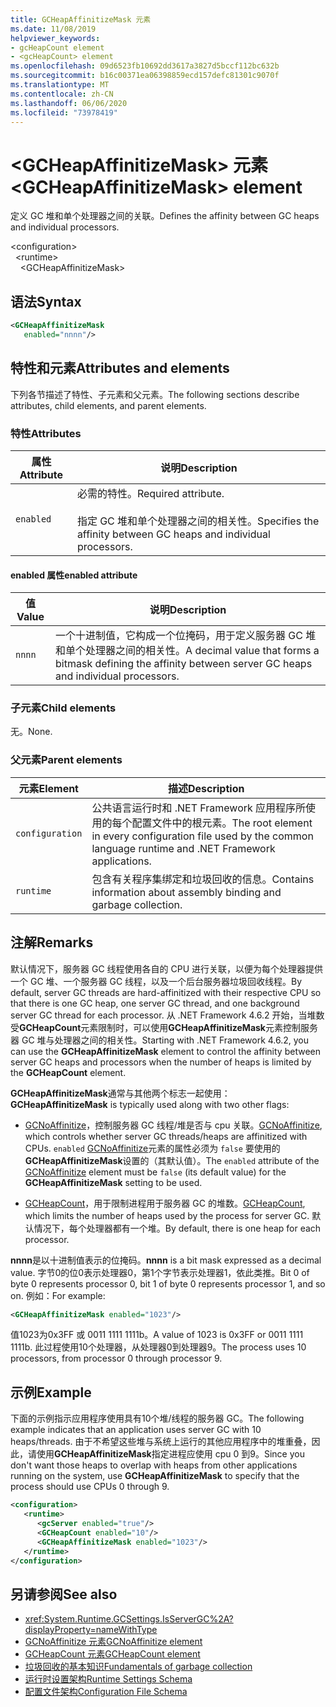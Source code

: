 ```yaml
---
title: GCHeapAffinitizeMask 元素
ms.date: 11/08/2019
helpviewer_keywords:
- gcHeapCount element
- <gcHeapCount> element
ms.openlocfilehash: 09d6523fb10692dd3617a3827d5bccf112bc632b
ms.sourcegitcommit: b16c00371ea06398859ecd157defc81301c9070f
ms.translationtype: MT
ms.contentlocale: zh-CN
ms.lasthandoff: 06/06/2020
ms.locfileid: "73978419"
---
```

# <a name="gcheapaffinitizemask-element"></a><span data-ttu-id="22def-102">\<GCHeapAffinitizeMask> 元素</span><span class="sxs-lookup"><span data-stu-id="22def-102">\<GCHeapAffinitizeMask> element</span></span>

<span data-ttu-id="22def-103">定义 GC 堆和单个处理器之间的关联。</span><span class="sxs-lookup"><span data-stu-id="22def-103">Defines the affinity between GC heaps and individual processors.</span></span>

\<configuration>\
&nbsp;&nbsp;\<runtime>\
&nbsp;&nbsp;&nbsp;&nbsp;\<GCHeapAffinitizeMask>

## <a name="syntax"></a><span data-ttu-id="22def-104">语法</span><span class="sxs-lookup"><span data-stu-id="22def-104">Syntax</span></span>

```xml
<GCHeapAffinitizeMask
   enabled="nnnn"/>
```

## <a name="attributes-and-elements"></a><span data-ttu-id="22def-105">特性和元素</span><span class="sxs-lookup"><span data-stu-id="22def-105">Attributes and elements</span></span>

<span data-ttu-id="22def-106">下列各节描述了特性、子元素和父元素。</span><span class="sxs-lookup"><span data-stu-id="22def-106">The following sections describe attributes, child elements, and parent elements.</span></span>

### <a name="attributes"></a><span data-ttu-id="22def-107">特性</span><span class="sxs-lookup"><span data-stu-id="22def-107">Attributes</span></span>

|<span data-ttu-id="22def-108">属性</span><span class="sxs-lookup"><span data-stu-id="22def-108">Attribute</span></span>|<span data-ttu-id="22def-109">说明</span><span class="sxs-lookup"><span data-stu-id="22def-109">Description</span></span>|
|---------------|-----------------|
|`enabled`|<span data-ttu-id="22def-110">必需的特性。</span><span class="sxs-lookup"><span data-stu-id="22def-110">Required attribute.</span></span><br /><br /><span data-ttu-id="22def-111">指定 GC 堆和单个处理器之间的相关性。</span><span class="sxs-lookup"><span data-stu-id="22def-111">Specifies the affinity between GC heaps and individual processors.</span></span> |

#### <a name="enabled-attribute"></a><span data-ttu-id="22def-112">enabled 属性</span><span class="sxs-lookup"><span data-stu-id="22def-112">enabled attribute</span></span>

|<span data-ttu-id="22def-113">值</span><span class="sxs-lookup"><span data-stu-id="22def-113">Value</span></span>|<span data-ttu-id="22def-114">说明</span><span class="sxs-lookup"><span data-stu-id="22def-114">Description</span></span>|
|-----------|-----------------|
|`nnnn`|<span data-ttu-id="22def-115">一个十进制值，它构成一个位掩码，用于定义服务器 GC 堆和单个处理器之间的相关性。</span><span class="sxs-lookup"><span data-stu-id="22def-115">A decimal value that forms a bitmask defining the affinity between server GC heaps and individual processors.</span></span> |

### <a name="child-elements"></a><span data-ttu-id="22def-116">子元素</span><span class="sxs-lookup"><span data-stu-id="22def-116">Child elements</span></span>

<span data-ttu-id="22def-117">无。</span><span class="sxs-lookup"><span data-stu-id="22def-117">None.</span></span>

### <a name="parent-elements"></a><span data-ttu-id="22def-118">父元素</span><span class="sxs-lookup"><span data-stu-id="22def-118">Parent elements</span></span>

|<span data-ttu-id="22def-119">元素</span><span class="sxs-lookup"><span data-stu-id="22def-119">Element</span></span>|<span data-ttu-id="22def-120">描述</span><span class="sxs-lookup"><span data-stu-id="22def-120">Description</span></span>|
|-------------|-----------------|
|`configuration`|<span data-ttu-id="22def-121">公共语言运行时和 .NET Framework 应用程序所使用的每个配置文件中的根元素。</span><span class="sxs-lookup"><span data-stu-id="22def-121">The root element in every configuration file used by the common language runtime and .NET Framework applications.</span></span>|
|`runtime`|<span data-ttu-id="22def-122">包含有关程序集绑定和垃圾回收的信息。</span><span class="sxs-lookup"><span data-stu-id="22def-122">Contains information about assembly binding and garbage collection.</span></span>|

## <a name="remarks"></a><span data-ttu-id="22def-123">注解</span><span class="sxs-lookup"><span data-stu-id="22def-123">Remarks</span></span>

<span data-ttu-id="22def-124">默认情况下，服务器 GC 线程使用各自的 CPU 进行关联，以便为每个处理器提供一个 GC 堆、一个服务器 GC 线程，以及一个后台服务器垃圾回收线程。</span><span class="sxs-lookup"><span data-stu-id="22def-124">By default, server GC threads are hard-affinitized with their respective CPU so that there is one GC heap, one server GC thread, and one background server GC thread for each processor.</span></span> <span data-ttu-id="22def-125">从 .NET Framework 4.6.2 开始，当堆数受**GCHeapCount**元素限制时，可以使用**GCHeapAffinitizeMask**元素控制服务器 GC 堆与处理器之间的相关性。</span><span class="sxs-lookup"><span data-stu-id="22def-125">Starting with .NET Framework 4.6.2, you can use the **GCHeapAffinitizeMask** element to control the affinity between server GC heaps and processors when the number of heaps is limited by the **GCHeapCount** element.</span></span>

<span data-ttu-id="22def-126">**GCHeapAffinitizeMask**通常与其他两个标志一起使用：</span><span class="sxs-lookup"><span data-stu-id="22def-126">**GCHeapAffinitizeMask** is typically used along with two other flags:</span></span>

- <span data-ttu-id="22def-127">[GCNoAffinitize](gcnoaffinitize-element.md)，控制服务器 GC 线程/堆是否与 cpu 关联。</span><span class="sxs-lookup"><span data-stu-id="22def-127">[GCNoAffinitize](gcnoaffinitize-element.md), which controls whether server GC threads/heaps are affinitized with CPUs.</span></span> <span data-ttu-id="22def-128">`enabled` [GCNoAffinitize](gcnoaffinitize-element.md)元素的属性必须为 `false` 要使用的**GCHeapAffinitizeMask**设置的（其默认值）。</span><span class="sxs-lookup"><span data-stu-id="22def-128">The `enabled` attribute of the [GCNoAffinitize](gcnoaffinitize-element.md) element must be `false` (its default value) for the **GCHeapAffinitizeMask** setting to be used.</span></span>

- <span data-ttu-id="22def-129">[GCHeapCount](gcheapcount-element.md)，用于限制进程用于服务器 GC 的堆数。</span><span class="sxs-lookup"><span data-stu-id="22def-129">[GCHeapCount](gcheapcount-element.md), which limits the number of heaps used by the process for server GC.</span></span> <span data-ttu-id="22def-130">默认情况下，每个处理器都有一个堆。</span><span class="sxs-lookup"><span data-stu-id="22def-130">By default, there is one heap for each processor.</span></span>

<span data-ttu-id="22def-131">**nnnn**是以十进制值表示的位掩码。</span><span class="sxs-lookup"><span data-stu-id="22def-131">**nnnn** is a bit mask expressed as a decimal value.</span></span> <span data-ttu-id="22def-132">字节0的位0表示处理器0，第1个字节表示处理器1，依此类推。</span><span class="sxs-lookup"><span data-stu-id="22def-132">Bit 0 of byte 0 represents processor 0, bit 1 of byte 0 represents processor 1, and so on.</span></span> <span data-ttu-id="22def-133">例如：</span><span class="sxs-lookup"><span data-stu-id="22def-133">For example:</span></span>

```xml
<GCHeapAffinitizeMask enabled="1023"/>
```

<span data-ttu-id="22def-134">值1023为0x3FF 或 0011 1111 1111b。</span><span class="sxs-lookup"><span data-stu-id="22def-134">A value of 1023 is 0x3FF or 0011 1111 1111b.</span></span> <span data-ttu-id="22def-135">此过程使用10个处理器，从处理器0到处理器9。</span><span class="sxs-lookup"><span data-stu-id="22def-135">The process uses 10 processors, from processor 0 through processor 9.</span></span>

## <a name="example"></a><span data-ttu-id="22def-136">示例</span><span class="sxs-lookup"><span data-stu-id="22def-136">Example</span></span>

<span data-ttu-id="22def-137">下面的示例指示应用程序使用具有10个堆/线程的服务器 GC。</span><span class="sxs-lookup"><span data-stu-id="22def-137">The following example indicates that an application uses server GC with 10 heaps/threads.</span></span> <span data-ttu-id="22def-138">由于不希望这些堆与系统上运行的其他应用程序中的堆重叠，因此，请使用**GCHeapAffinitizeMask**指定进程应使用 cpu 0 到9。</span><span class="sxs-lookup"><span data-stu-id="22def-138">Since you don't want those heaps to overlap with heaps from other applications running on the system, use **GCHeapAffinitizeMask** to specify that the process should use CPUs 0 through 9.</span></span>

```xml
<configuration>
   <runtime>
      <gcServer enabled="true"/>
      <GCHeapCount enabled="10"/>
      <GCHeapAffinitizeMask enabled="1023"/>
   </runtime>
</configuration>
```

## <a name="see-also"></a><span data-ttu-id="22def-139">另请参阅</span><span class="sxs-lookup"><span data-stu-id="22def-139">See also</span></span>

- <xref:System.Runtime.GCSettings.IsServerGC%2A?displayProperty=nameWithType>
- [<span data-ttu-id="22def-140">GCNoAffinitize 元素</span><span class="sxs-lookup"><span data-stu-id="22def-140">GCNoAffinitize element</span></span>](gcnoaffinitize-element.md)
- [<span data-ttu-id="22def-141">GCHeapCount 元素</span><span class="sxs-lookup"><span data-stu-id="22def-141">GCHeapCount element</span></span>](gcheapcount-element.md)
- [<span data-ttu-id="22def-142">垃圾回收的基本知识</span><span class="sxs-lookup"><span data-stu-id="22def-142">Fundamentals of garbage collection</span></span>](../../../../standard/garbage-collection/fundamentals.md)
- [<span data-ttu-id="22def-143">运行时设置架构</span><span class="sxs-lookup"><span data-stu-id="22def-143">Runtime Settings Schema</span></span>](index.md)
- [<span data-ttu-id="22def-144">配置文件架构</span><span class="sxs-lookup"><span data-stu-id="22def-144">Configuration File Schema</span></span>](../index.md)
